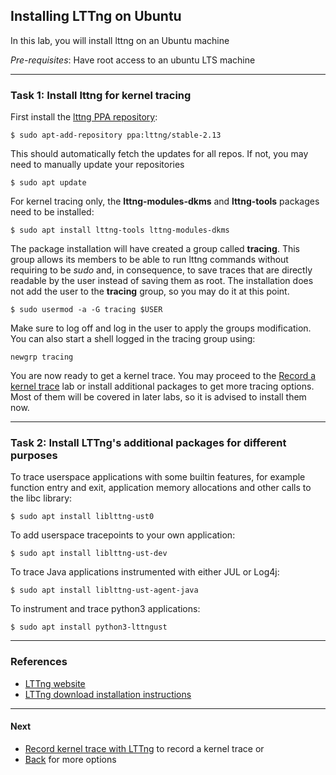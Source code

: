 ## Installing LTTng on Ubuntu

In this lab, you will install lttng on an Ubuntu machine

*Pre-requisites*: Have root access to an ubuntu LTS machine

- - -

### Task 1: Install lttng for kernel tracing

First install the [lttng PPA repository](https://launchpad.net/~lttng/+archive/ubuntu/stable-2.13):

```
$ sudo apt-add-repository ppa:lttng/stable-2.13
```

This should automatically fetch the updates for all repos. If not, you may need to manually update your repositories

```
$ sudo apt update
```

For kernel tracing only, the **lttng-modules-dkms** and **lttng-tools** packages need to be installed:

```
$ sudo apt install lttng-tools lttng-modules-dkms
```

The package installation will have created a group called **tracing**. This group allows its members to be able to run lttng commands without requiring to be *sudo* and, in consequence, to save traces that are directly readable by the user instead of saving them as root. The installation does not add the user to the **tracing** group, so you may do it at this point.

```
$ sudo usermod -a -G tracing $USER
```
Make sure to log off and log in the user to apply the groups modification. You can also start a shell logged in the tracing group using:

```
newgrp tracing
```

You are now ready to get a kernel trace. You may proceed to the [Record a kernel trace](../003-record-kernel-trace-lttng) lab or install additional packages to get more tracing options. Most of them will be covered in later labs, so it is advised to install them now.

- - -

### Task 2: Install LTTng's additional packages for different purposes

To trace userspace applications with some builtin features, for example function entry and exit, application memory allocations and other calls to the libc library:

```
$ sudo apt install liblttng-ust0
```

To add userspace tracepoints to your own application:

```
$ sudo apt install liblttng-ust-dev
```

To trace Java applications instrumented with either JUL or Log4j:

```
$ sudo apt install liblttng-ust-agent-java
```

To instrument and trace python3 applications:

```
$ sudo apt install python3-lttngust
```

- - -

### References

* [LTTng website](https://lttng.org)
* [LTTng download installation instructions](https://lttng.org/download/)

- - -

#### Next

* [Record kernel trace with LTTng](../003-record-kernel-trace-lttng) to record a kernel trace
or
* [Back](../) for more options
